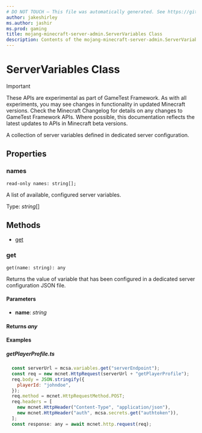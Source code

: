 ```yaml
---
# DO NOT TOUCH — This file was automatically generated. See https://github.com/Mojang/MinecraftScriptingApiDocsGenerator to modify descriptions, examples, etc.
author: jakeshirley
ms.author: jashir
ms.prod: gaming
title: mojang-minecraft-server-admin.ServerVariables Class
description: Contents of the mojang-minecraft-server-admin.ServerVariables class.
---
```

# ServerVariables Class
>[!IMPORTANT]
>These APIs are experimental as part of GameTest Framework. As with all experiments, you may see changes in functionality in updated Minecraft versions. Check the Minecraft Changelog for details on any changes to GameTest Framework APIs. Where possible, this documentation reflects the latest updates to APIs in Minecraft beta versions.

A collection of server variables defined in dedicated server configuration.

## Properties
### **names**
`read-only names: string[];`

A list of available, configured server variables.

Type: *string*[]


## Methods
- [get](#get)
  
### **get**
`
get(name: string): any
`

Returns the value of variable that has been configured in a dedicated server configuration JSON file.
#### **Parameters**
- **name**: *string*

#### **Returns** *any*

#### **Examples**
##### *getPlayerProfile.ts*
```javascript
  const serverUrl = mcsa.variables.get("serverEndpoint");
  const req = new mcnet.HttpRequest(serverUrl + "getPlayerProfile");
  req.body = JSON.stringify({
    playerId: "johndoe",
  });
  req.method = mcnet.HttpRequestMethod.POST;
  req.headers = [
    new mcnet.HttpHeader("Content-Type", "application/json"),
    new mcnet.HttpHeader("auth", mcsa.secrets.get("authtoken")),
  ];
  const response: any = await mcnet.http.request(req);
```
